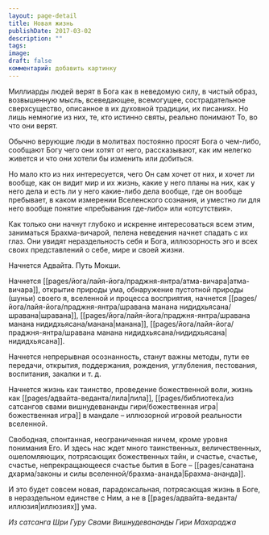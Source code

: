 ```yaml
---
layout: page-detail
title: Новая жизнь
publishDate: 2017-03-02
description: ""
tags: 
image: 
draft: false
комментарий: добавить картинку
---
```


Миллиарды людей верят в Бога как в неведомую силу, в чистый образ, возвышенную мысль, всеведающее, всемогущее, сострадательное сверхсущество, описанное в их духовной традиции, их писаниях. Но лишь немногие из них, те, кто истинно святы, реально понимают То, во что они верят.

Обычно верующие люди в молитвах постоянно просят Бога о чем-либо, сообщают Богу чего они хотят от него, рассказывают, как им нелегко живется и что они хотели бы изменить или добиться.

Но мало кто из них интересуется, чего Он сам хочет от них, и хочет ли вообще, как он видит мир и их жизнь, какие у него планы на них, как у него дела и есть ли у него какие-либо дела вообще, где он вообще пребывает, в каком измерении Вселенского сознания, и уместно ли для него вообще понятие «пребывания где-либо» или «отсутствия».

Как только они начнут глубоко и искренне интересоваться всем этим, заниматься Брахма-вичарой, пелена неведения начнет спадать с их глаз. Они увидят нераздельность себя и Бога, иллюзорность эго и всех своих представлений о себе, мире и своей жизни.

Начнется Адвайта. Путь Мокши.

Начнется [[pages/йога/лайя-йога/праджня-янтра/атма-вичара|атма-вичара]], открытие природы ума, обнаружение пустотной природы (шуньи) своего я, вселенной и процесса восприятия, начнется [[pages/йога/лайя-йога/праджня-янтра/шравана манана нидидхьясана/шравана|шравана]], [[pages/йога/лайя-йога/праджня-янтра/шравана манана нидидхьясана/манана|манана]], [[pages/йога/лайя-йога/праджня-янтра/шравана манана нидидхьясана/нидидхьясана|нидидхьясана]].

Начнется непрерывная осознанность, станут важны методы, пути ее передачи, открытия, поддержания, рождения, углубления, пестования, воспитания, закалки и т. д.

Начнется жизнь как таинство, проведение божественной воли, жизнь как [[pages/адвайта-веданта/лила|лила]], [[pages/библиотека/из сатсангов свами вишнудевананды гири/божественная игра|божественная игра]] в мандале – иллюзорной игровой реальности вселенной.

Свободная, спонтанная, неограниченная ничем, кроме уровня понимания Его. И здесь нас ждет много таинственных, величественных, ошеломляющих, потрясающих божественных тайн, и счастье, счастье, счастье, непрекращающееся счастье бытия в Боге – [[pages/санатана дхарма/законы и силы вселенной/брахма-ананда|Брахма-ананда]].

И это будет совсем новая, парадоксальная, потрясающая жизнь в Боге, в нераздельном единстве с Ним, а не в [[pages/адвайта-веданта/иллюзия|иллюзиях]] ума.

*Из сатсанга Шри Гуру Свами Вишнудевананды Гири Махараджа*

